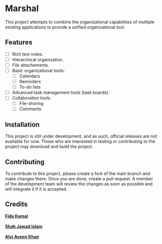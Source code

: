# Marshal

This project attempts to combine the organizational capabilities of multiple existing applications to provide a unified organizational tool.

## Features

- [ ] Rich text notes.
- [ ] Hierarchical organization.
- [ ] File attachements.
- [ ] Basic organizational tools:
  - [ ] Calendars
  - [ ] Reminders
  - [ ] To-do lists
- [ ] Advanced task management tools (task boards).
- [ ] Collaboration tools:
  - [ ] File-sharing
  - [ ] Comments

## Installation

This project is still under development, and as such, official releases are not available for now. Those who are interested in testing or contributing to the project may download and build the project.
## Contributing

To contribute to this project, please create a fork of the main branch and make changes there. Once you are done, create a pull request. A member of the development team will review the changes as soon as possible and will integrate it if it is accepted.

## Credits

<a href="https://github.com/fida6941" target="_blank">**Fida Kamal**</a><br />\
<a href="https://github.com/jwd222" target="_blank">**Shah Jawad Islam**</a><br />\
<a href="https://github.com/chocolatekhan" target="_blank">**Alvi Aveen Khan**</a>
